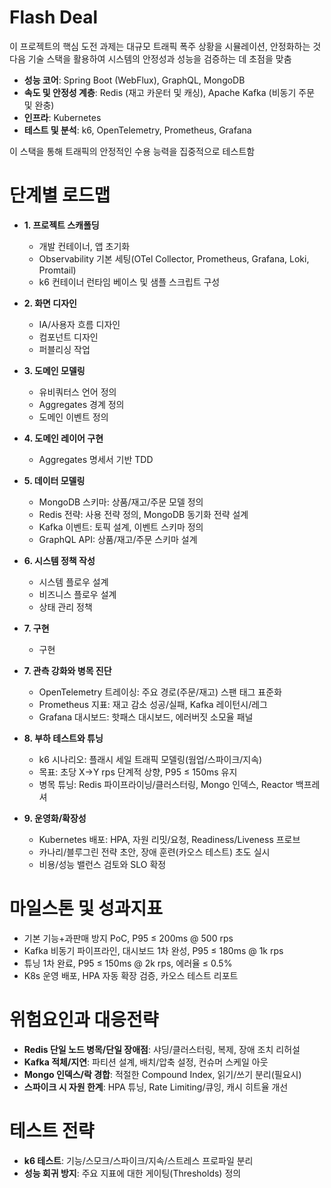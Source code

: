 # Flash Deal

이 프로젝트의 핵심 도전 과제는 대규모 트래픽 폭주 상황을 시뮬레이션, 안정화하는 것<br>
다음 기술 스택을 활용하여 시스템의 안정성과 성능을 검증하는 데 초점을 맞춤

- **성능 코어**: Spring Boot (WebFlux), GraphQL, MongoDB<br>
- **속도 및 안정성 계층**: Redis (재고 카운터 및 캐싱), Apache Kafka (비동기 주문 및 완충)<br>
- **인프라**: Kubernetes<br>
- **테스트 및 분석**: k6, OpenTelemetry, Prometheus, Grafana

이 스택을 통해 트래픽의 안정적인 수용 능력을 집중적으로 테스트함


# 단계별 로드맵
- **1. 프로젝트 스캐폴딩**
  - 개발 컨테이너, 앱 초기화
  - Observability 기본 세팅(OTel Collector, Prometheus, Grafana, Loki, Promtail)
  - k6 컨테이너 런타임 베이스 및 샘플 스크립트 구성

- **2. 화면 디자인**
  - IA/사용자 흐름 디자인
  - 컴포넌트 디자인
  - 퍼블리싱 작업

- **3. 도메인 모델링**
  - 유비쿼터스 언어 정의
  - Aggregates 경계 정의
  - 도메인 이벤트 정의

- **4. 도메인 레이어 구현**
  - Aggregates 명세서 기반 TDD

- **5. 데이터 모델링**
  - MongoDB 스키마: 상품/재고/주문 모델 정의
  - Redis 전략: 사용 전략 정의, MongoDB 동기화 전략 설계
  - Kafka 이벤트: 토픽 설계, 이벤트 스키마 정의
  - GraphQL API: 상품/재고/주문 스키마 설계
  

- **6. 시스템 정책 작성**
  - 시스템 플로우 설계
  - 비즈니스 플로우 설계
  - 상태 관리 정책

- **7. 구현**
  - 구현

- **7. 관측 강화와 병목 진단**
  - OpenTelemetry 트레이싱: 주요 경로(주문/재고) 스팬 태그 표준화
  - Prometheus 지표: 재고 감소 성공/실패, Kafka 레이턴시/레그
  - Grafana 대시보드: 핫패스 대시보드, 에러버짓 소모율 패널

- **8. 부하 테스트와 튜닝**
  - k6 시나리오: 플래시 세일 트래픽 모델링(웜업/스파이크/지속)
  - 목표: 초당 X→Y rps 단계적 상향, P95 ≤ 150ms 유지
  - 병목 튜닝: Redis 파이프라이닝/클러스터링, Mongo 인덱스, Reactor 백프레셔

- **9. 운영화/확장성**
  - Kubernetes 배포: HPA, 자원 리밋/요청, Readiness/Liveness 프로브
  - 카나리/블루그린 전략 초안, 장애 훈련(카오스 테스트) 초도 실시
  - 비용/성능 밸런스 검토와 SLO 확정

# 마일스톤 및 성과지표
- 기본 기능+과판매 방지 PoC, P95 ≤ 200ms @ 500 rps
- Kafka 비동기 파이프라인, 대시보드 1차 완성, P95 ≤ 180ms @ 1k rps
- 튜닝 1차 완료, P95 ≤ 150ms @ 2k rps, 에러율 ≤ 0.5%
- K8s 운영 배포, HPA 자동 확장 검증, 카오스 테스트 리포트

# 위험요인과 대응전략
- **Redis 단일 노드 병목/단일 장애점**: 샤딩/클러스터링, 복제, 장애 조치 리허설
- **Kafka 적체/지연**: 파티션 설계, 배치/압축 설정, 컨슈머 스케일 아웃
- **Mongo 인덱스/락 경합**: 적절한 Compound Index, 읽기/쓰기 분리(필요시)
- **스파이크 시 자원 한계**: HPA 튜닝, Rate Limiting/큐잉, 캐시 히트율 개선

# 테스트 전략
- **k6 테스트**: 기능/스모크/스파이크/지속/스트레스 프로파일 분리
- **성능 회귀 방지**: 주요 지표에 대한 게이팅(Thresholds) 정의